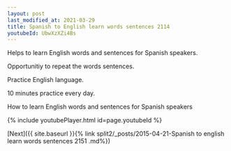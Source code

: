 ```yaml
---
layout: post
last_modified_at: 2021-03-29
title: Spanish to English learn words sentences 2114 
youtubeId: UbwXzXZi4Bs
---
```

 
 
Helps to learn English words and sentences for Spanish speakers.

Opportunitiy to repeat the words sentences. 

Practice English language. 
 
10 minutes practice every day. 
 
How to learn English words and sentences for Spanish speakers 
 
{% include youtubePlayer.html id=page.youtubeId %}
 
 
[Next]({{ site.baseurl }}{% link  split2/_posts/2015-04-21-Spanish to english learn words sentences 2151 .md%})
 
